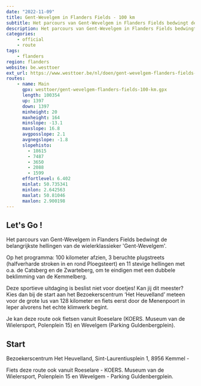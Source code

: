 ```yaml
---
date: "2022-11-09"
title: Gent-Wevelgem in Flanders Fields - 100 km
subtitle: Het parcours van Gent-Wevelgem in Flanders Fields bedwingt de belangrijkste hellingen van de wielerklassieker 'Gent-Wevelgem'
description: Het parcours van Gent-Wevelgem in Flanders Fields bedwingt de belangrijkste hellingen van de wielerklassieker 'Gent-Wevelgem'
categories:
    - official
    - route
tags:
    - flanders
region: flanders
website: be.westtoer
ext_url: https://www.westtoer.be/nl/doen/gent-wevelgem-flanders-fields-100-km
routes:
    - name: Main
      gpx: westtoer/gent-wevelgem-flanders-fields-100-km.gpx
      length: 100354
      up: 1397
      down: 1397
      minheight: 20
      maxheight: 164
      minslope: -13.1
      maxslope: 16.8
      avgposslope: 2.1
      avgnegslope: -1.8
      slopehisto:
        - 18615
        - 7487
        - 3650
        - 2088
        - 1599
      effortlevel: 6.402
      minlat: 50.735341
      minlon: 2.642563
      maxlat: 50.81046
      maxlon: 2.900198
---
```


## Let's Go ! 

Het parcours van Gent-Wevelgem in Flanders Fields bedwingt de belangrijkste hellingen van de wielerklassieker 'Gent-Wevelgem'.

Op het programma: 100 kilometer afzien, 3 beruchte plugstreets (halfverharde stroken in en rond Ploegsteert) en 11 stevige hellingen met o.a. de Catsberg en de Zwarteberg, om te eindigen met een dubbele beklimming van de Kemmelberg.

Deze sportieve uitdaging is beslist niet voor doetjes! Kan jij dit meester? Kies dan bij de start aan het Bezoekerscentrum ‘Het Heuvelland’ meteen voor de grote lus van 128 kilometer en fiets eerst door de Menenpoort in Ieper alvorens het echte klimwerk begint.

Je kan deze route ook fietsen vanuit Roeselare (KOERS. Museum van de Wielersport, Polenplein 15) en Wevelgem (Parking Guldenbergplein).

## Start

Bezoekerscentrum Het Heuvelland, Sint-Laurentiusplein 1, 8956 Kemmel - 

Fiets deze route ook vanuit Roeselare - KOERS. Museum van de Wielersport, Polenplein 15 en Wevelgem - Parking Guldenbergplein.
